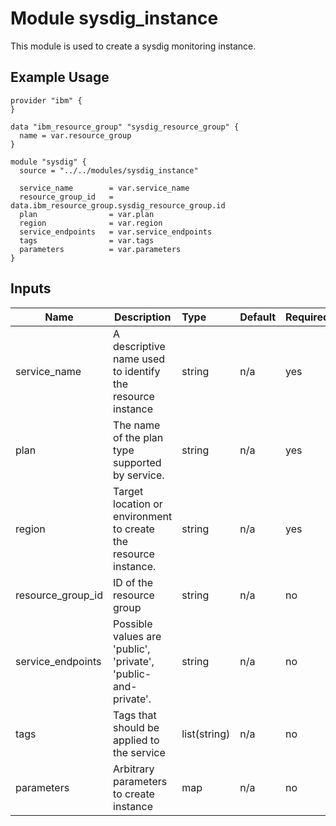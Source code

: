 # Module sysdig_instance

This module is used to create a sysdig monitoring instance.

## Example Usage
```
provider "ibm" {
}

data "ibm_resource_group" "sysdig_resource_group" {
  name = var.resource_group
}

module "sysdig" {
  source = "../../modules/sysdig_instance"

  service_name        = var.service_name
  resource_group_id   = data.ibm_resource_group.sysdig_resource_group.id
  plan                = var.plan
  region              = var.region
  service_endpoints   = var.service_endpoints
  tags                = var.tags
  parameters          = var.parameters
}

```

## Inputs

| Name               | Description                                                      | Type         | Default | Required |
|--------------------|------------------------------------------------------------------|:-------------|:------- |:---------|
| service\_name      | A descriptive name used to identify the resource instance        | string       | n/a     | yes      |
| plan               | The name of the plan type supported by service.                  | string       | n/a     | yes      |
| region             | Target location or environment to create the resource instance.  | string       | n/a     | yes      |
| resource\_group\_id| ID of the resource group                                         | string       | n/a     | no       |
| service\_endpoints | Possible values are 'public', 'private', 'public-and-private'.   | string       | n/a     | no       |
| tags               | Tags that should be applied to the service                       | list(string) | n/a     | no       |
| parameters         | Arbitrary parameters to create instance                          | map          | n/a     | no       |
